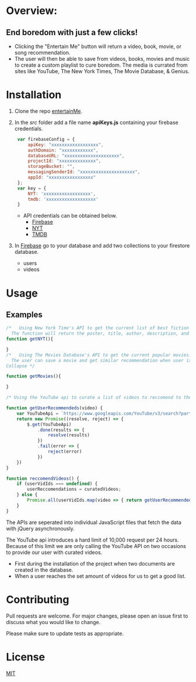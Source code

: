 # Overview:
   ## End boredom with just a few clicks!
   - Clicking the "Entertain Me" button will return a video, book, movie, or song recommendation.
   - The user will then be able to save from videos, books, movies and music to create a custom playlist to cure boredom. 
   The media is currated from sites like YouTube, The New York Times, The Movie Database, & Genius.
# Installation
1. Clone the repo [entertainMe](https://github.com/asantoss/entertainMe).
2. In the *src* folder add a file name **apiKeys.js**  containing your firebase credentials.
   ```javascript
    var firebaseConfig = {
        apiKey: "xxxxxxxxxxxxxxxxxx",
        authDomain: "xxxxxxxxxxxx",
        databaseURL: "xxxxxxxxxxxxxxxxxxxxx",
        projectId: "xxxxxxxxxxxxxx",
        storageBucket: "",
        messagingSenderId: "xxxxxxxxxxxxxxxxxxxxx",
        appId: "xxxxxxxxxxxxxxxxx"
    };
    var key = {
        NYT: 'xxxxxxxxxxxxxxxxxx',
        tmdb: 'xxxxxxxxxxxxxxxxxxx'
    }
    ```

      - API credentials can be obtained below.
        * [Firebase](https://console.firebase.google.com/)
        * [NYT](https://developer.nytimes.com/)
        * [TMDB](https://www.themoviedb.org/)

    
3. In [Firebase](https://console.firebase.google.com/) go to your database and add two collections to your firestore database. 
   - users
   - videos
# Usage
   ## Examples
```javascript
/*   Using New York Time's API to get the current list of best fiction books.
  The function will return the poster, title, author, description, and Amazon link.*/
function getNYT(){

}
/*   Using The Movies Database's API to get the current popular movies. The function will return the poster, description, and title.
  The user can save a movie and get similar recommendation when user is login. The function will saved movies to the Firebase database.
Collapse */ 

function getMovies(){

}

/* Using the YouTube api to curate a list of videos to reccomend to the users. */

function getUserRecommendeds(video) {
    var YouTubeApi = `https://www.googleapis.com/YouTube/v3/search?part=snippet&maxResults=50&relatedToVideoId=${video.video_id}&type=video&key=${firebaseConfig.apiKey}`
    return new Promise((resolve, reject) => {
        $.get(YouTubeApi)
            .done(results => {
                resolve(results)
            })
            .fail(error => {
                reject(error)
            })
    })
}

function reccomendVideos() {
    if (userVidIds === undefined) {
        userReccomendations = curatedVideos;
    } else {
        Promise.all(userVidIds.map(video => { return getUserRecommendeds(video) })).then(results => { userReccomendations = results })
    }
}

```
The APIs are seperated into individual JavaScript files that fetch the data with jQuery asynchronously.

The YouTube api introduces a hard limit of 10,000 request per 24 hours.
Because of this limit we are only calling the YouTube API on two occasions to provide our user with curated videos.

* First during the installation of the project when two documents are created in the database.
* When a user reaches the set amount of videos for us to get a good list.

# Contributing
Pull requests are welcome. For major changes, please open an issue first to discuss what you would like to change.

Please make sure to update tests as appropriate.

# License
[MIT](https://github.com/asantoss/entertainMe/LICENSE.txt)